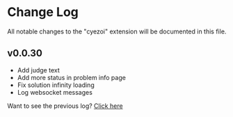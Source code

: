 # Change Log

All notable changes to the "cyezoi" extension will be documented in this file.

## v0.0.30

- Add judge text
- Add more status in problem info page
- Fix solution infinity loading
- Log websocket messages

Want to see the previous log? [Click here](https://github.com/CYEZOI/cyezoi-helper/commits/main/CHANGELOG.md)

